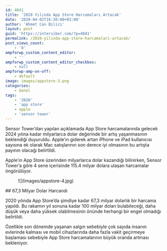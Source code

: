```yaml
---
id: 4841
title: '2020 Yılında App Store Harcamaları Artacak'
date: '2020-04-02T16:30:00+03:00'
author: 'Ahmet Can Bilici'
layout: post
guid: 'https://intersiber.com/?p=4841'
permalink: /2020-yilinda-app-store-harcamalari-artacak/
post_views_count:
    - '8'
ampforwp_custom_content_editor:
    - ''
ampforwp_custom_content_editor_checkbox:
    - null
ampforwp-amp-on-off:
    - default
image: images/appstore-3.png
categories:
    - Genel
tags:
    - '2020'
    - 'app store'
    - apple
    - 'sensor tower'
---
```


Sensor Tower’dan yapılan açıklamada App Store harcamalarında gelecek 2024 yılına kadar milyarlarca dolar değerinde bir artış yaşanmasının beklendiği duyuruldu. Apple’ın giderek artan iPhone ve iPad kullanıcısı sayısına ek olarak Mac satışlarının son derece iyi olmasının bu artışta payının olacağı belirtildi.

Apple’ın App Store üzerinden milyarlarca dolar kazandığı bilinirken, Sensor Tower’a göre 4 sene içerisinde 115.4 milyar dolara ulaşan harcamalar öngörülüyor.

<figure class="wp-block-image size-full">![](images/appstore-4.jpg)</figure>## 67,3 Milyar Dolar Harcandı

2020 yılında App Store’da şimdiye kadar 67,3 milyar dolarlık bir harcama yapıldı. Bu rakamın yıl sonuna kadar 100 milyar doları bulabileceği, daha düşük veya daha yüksek olabilmesinin önünde herhangi bir engel olmadığı belirtildi.

Özellikle son dönemde yaşanan salgın sebebiyle çok sayıda insanın evlerinde kalması ve mobil cihazlarında daha fazla vakit geçirmeye başlaması sebebiyle App Store harcamalarının büyük oranda artması bekleniyor.